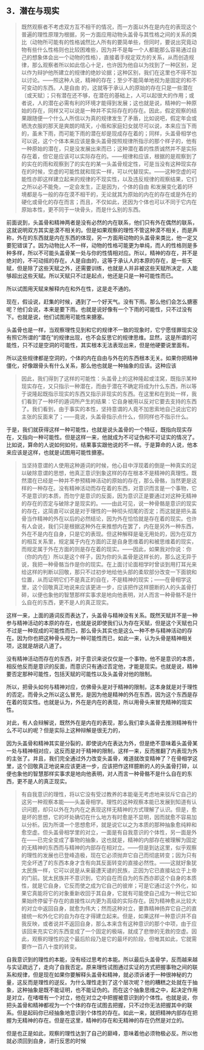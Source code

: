 <h2>3．潜在与现实</h2><blockquote>既然观察者不考虑双方互不相干的情况，而一方面以外在是内在的表现这个普遍的理性原理为根据，另一方面应用动物头盖骨与其性格之间的关系的类比（动物所可能有的性格诚然比人所有的要简单些，但同时，要说出究竟动物有些什么性格则也比较困难些，因为并不是每一个人都能那么容易通过自己的想象体会出一个动物的性格），直接着手规定双方的关系，从而创造规律，那么观察者所以如此信心十足，也许因为他自以为找到了一种区别，足以作为辩护他所建立的规律的绝妙论据；这种区别，我们在这里也不得不加以讨论。——照这种人说，精神的存在；至少不能简单地视为是固定的和不可变动的东西。人是自由 的，这就等于承认人的原始的存在只是一些潜在〔或天赋〕；只有潜在还不够，在潜在的基础上，人可以起很大的作用；或者说，人的潜在必需有利的环境才能得到发展；这也就是说，精神的一种原始的存在，同样又可以说是一种并不实际存在的存在。因此，假定观察的结果跟随便一个什么人所信以为真的规律发生了矛盾，比如说吧，假定年会或晒洗衣服的那天是爽朗的晴天，小贩和家庭妇女就尽可以说，本来应当下雨的，虽未下雨，而可能下雨的潜在却是现成存在着的；同样，头盖骨相学也可以说，这个个体本来应该是象头盖骨按照规律所指示的那个样子的，他有一种原始的潜在，只是没发展出来而已；这种潜在着的性质诚然并不是实际存在着，但它是应该可以实际存在的。——规律和应该，根据的是观察到了的实在的雨和观察到了的实在的某一头盖骨规定性，可是当没有这种现实存在的时候，空虚的可能性就和现实一样，可以代替现实。——这种空虚的可能性亦即这样建立起来的规律的不现实性，以及违反规律的观察结果，它们之所以必不能免，一定会发生，正是因为，个体的自由 和发展变化着的环境都是与一般的存在漠不相干的，无论就其为原始的内在的存在或是外在的硬化或骨化的存在而言；而且，不仅如此，还因为个体也可以不同于它内在原始本性，更不同于一块骨头，而是什么别的东西。</blockquote><p>前面说到，头盖骨和精神两者是没有必然的内在联系，他们只有外在偶然的联系，这就说明双方其实是漠不相关的。但是如果观察的理性不管这种漠不相关，而是声称，外在的东西就是内在东西的体现，另一方面用动物的头盖骨来类比，他一定又要犯错误了。因为动物比人不一样，动物的性格可能更为单纯，而人的性格则是多种多样，所以不可能头盖骨某一处与你的性情相对应。所以，精神的存在，并不是绝对的，不可动摇的存在。人是自由的，这等于承认人的本原的存在，是一些天赋，但是除了这些天赋之外，还需要训练，也就是人并非被这些天赋所决定，人能够超出这些天赋。所以天赋只不过是起点，他还是只是一种可能性而已。</p><p>所以试图用天赋来解释内在和外在性，这是走不通的。</p><p>现在，假设说，赶集的时候，遇到了一个好天气。没有下雨。那么他们会怎么搪塞呢？他们会说，本来是要下雨。也就是说好像有一个下雨的可能性，只不过没有下。也就是说，他们试图用可能性来搪塞。</p><p>头盖骨也是一样，当观察理性见到和它的规律不一致的现象时，它宁愿怪罪现实没有照它所谓的“潜在”的规律出现，也不会反思它的规律思维。显然，这是所谓的可能性，只不过是空洞的可能性，其实根本无法表现出来，但是他硬要说里面有。</p><p>所以这些规律都是空洞的，个体的内在自由与外在的东西根本无关。如果你把精神僵化，好像跟骨头有什么关系，那么他也就是一种抽象的应该。这种应该</p><blockquote>因此，我们得到了这样的可能性：头盖骨上的这种隆起或洼窝，既指示某种现实存在，又只指示一种潜在，而由于潜在不确定将成为什么东西，所以等于说隆起既指示现实的东西又指示非现实的东西。在这里和在到处一样，我们看到了一种坏的遁词所产生的结果：它自身被用以反对它要去支持的东西了。我们看到，由于事实的本性，坚持意谓的人竟不加思索地自己说出它的主张的反面来了；——竟说，头盖骨指示点什么，但同样也不指示什么。</blockquote><p>于是，我们就获得这样一种可能性，也就是说头盖骨的一个特征，既指向现实存在，又指向一种可能性。但是这样一来，他就成为不可证伪和不可证实的情况了。比如说，算命的人说如何如何，结果事实跟他说的不一样。于是算命的人说，他本来应该是这样，也就是试图用可能性搪塞。</p><blockquote>当坚持意谓的人使用这种遁词的时候，他心目中浮现着的倒是一种真实的足以破除意谓的思想，他真正意识到象这样的存在根本不是精神的真理性。既然潜在已经是一种并不参预精神活动的原始的存在，那么骨骼，当然更是这样的一种存在。没有精神活动而存在着的东西，对意识而言是一个事物，它不是意识的本质，而勿宁是意识的反面，因为意识正是要通过对这种无精神的存在的否定与破除才是现实的。——由此可见，说一种骨骼是意识的现实的存在，这简直可以说是对于理性的一种彻头彻尾的否定；而这就是把头盖骨当作精神的外在以后的必然结论，因为外在恰恰就是存在着的现实。也许有人会说，我们只是根据这种外在来推想内在罢了，内在是另外一种东西，外在不是内在自身，只是它的表现。但这种解释是毫无用处的，因为在双方的相互关系里，规定属于内在方面的正是自身思维着的和被思维着的现实，而规定属于外在方面的则是存在着的现实。——因此，如果我对你说：你（你的内在）所以是这个样子，因为你的头盖骨是这样长的，那么这无异于说，我把一种骨骼当作是你的现实。在上面讨论面相学时曾谈到用打耳光来给这样的判断以回敬，那只不过初步地给他头部的柔软部分改变一下面貌和位置，从而证明它们不是真正的自在，不是精神的现实；——在骨相学这里，这个回敬真正地说来应该更进一步，应该把作这样臆断的人的头盖骨打碎，以便也象他的智慧那样实事求是地向他表明，对人而言一种骨骼不是什么自在的东西，更不是人的真正现实。</blockquote><p>这样一来，上面的遁词反而表达了，头盖骨与精神没有关系。既然天赋并不是一种参与精神活动的本原的存在，也就是说即使我们认为存在天赋，但是这个天赋也只不过是一种现成的可能性而已，那么骨头其实也是这么一种不参与精神活动的存在。因为你也把这种骨头视为一种可能性而已，如此一来，认为头骨是精神相关项，这就是胡说八道了。</p><p>没有精神活动而存在的东西，对于意识来说仅仅是一个事物，他不是意识的本质，相反他反而是意识的反面，而意识只有通过否定他，才能是现实。也就是说，精神要否定那种可能性，包括天赋的可能性以及头盖骨对他的限制。</p><p>所以，把骨头如何与精神对应，仿佛骨头是对于精神的限制，这本身就是对于理性的否定。而骨头之所以这么冒充，是因为他是精神的外在东西，因为这个东西是存在着的现实性。也就是认为，外在是内在的表现，所以用骨头来冒充精神的现实性。</p><p>对此，有人会辩解说，既然外在是内在的表现，那么我们拿头盖骨去推测精神有什么不可以的呢？但是实际上这种辩解是很无力的，</p><p>因为头盖骨和精神其实是分裂的，即使说内在表达为外，但是绝不意味着头盖骨某一处与精神相对应，这反而是对于精神的限制，这样一来，反而推翻了内表现为外的主张了。并且，我们完全通过外力改变头盖骨，难道就改变精神了？在骨相学这里，这个回敬真正地说来应该更进一步，应该把作这样臆断的人的头盖骨打碎，以便也象他的智慧那样实事求是地向他表明，对人而言一种骨骼不是什么自在的东西，更不是人的真正现实。</p><blockquote>有自我意识的理性，将以它没有受过教养的本能毫无考虑地来驳斥它自己的这另一种观察本能——头盖骨相学。理性的这种观察本能已发展到知道有认识问题，却只以外在为内在之表现这样无精神的方式理解了认识。但是，愈是坏的思想，它的坏处确切在什么地方有时愈是不显明，因而就愈不容易加以分析。因为所谓一个思想愈坏，就是说它以之为本质的那种抽象愈纯粹和愈空虚。但头盖骨相学里的对立，一面是有自我意识的个体性，另一面是外在——已完全变成了事物的抽象，这也就是，精神的内部存在被理解为固定的无精神的东西而与精神的内部存在相对立。——但是到达这里，似乎观察的理性的发展也已登峰造极，现在它必须抛弃它自己而彻底转变；因为只有完全坏透了的东西本身才含有向其反面转变的直接必然性。——这就好象犹太民族一样，它可以说是从来最遭天谴的民族，正因为它已直接站立于上帝的门前。犹太民族并不意识到，它的自在而自为的东西亦即这个自身的本质性，就是它自身，它反而使之成为它自己的彼岸；可是它通过这个外化，如果它真能将它的对象重新收回于其自身，它就有可能使自己成为一种比它如果始终停留于存在的直接性以内更为高级的实际存在。因为精神愈从比较大的对立中返回自身，就愈为伟大；然而这种对立，要靠精神扬弃它自己的直接统一和外化它的自为存在才得建立起来。但是，如果这样一种意识并不自我反映，或者说并不返回自身，那么本来含有这种意识的那个中项，由于应该回来充实它的东西变成了一个固定的极端，就成了悲惨的无救的空虚。因此，观察的理性的这个最后阶段乃是它的最坏的阶段，但唯其如此，它就需要作一百八十度的转变。</blockquote><p>自我意识到的理性的本能，没有经过思考的本能。所以最后头盖骨学，反而越来越与实证疏远了，走向了自我否定。原来理性试图通过实证的方式把握事物之间的联系和规律，但是现在如果你要解释头盖骨和精神，就必须诉诸于一种很神秘的力量，这反而是理性的逆反。为什么理性走到了这个层次呢？他的糟糕之处就在于抽象，这种抽象是既不能证明，也不能证伪的。而在这个抽象思维之中，起决定作用是对立，在啫喱有一个对立，他在对立之中把握被意识到的个体性。也就是说，你把头盖骨和精神都视为一个个体的存在试图去把握，只不过你无法把握其中的联系。但是起码你已经抽象地意识到个体性的存在。如此一来，就把精神内部存在把握为无精神的存在。但是在这里，精神的存在和无精神的存在仍然是对立的。</p><p>但是也正是如此，观察的理性达到了自己的巅峰，意味着他必须物极必反。所以他就必须回到自身，进行反思的时候</p><p></p>
